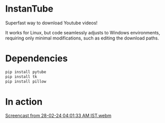 # InstanTube
Superfast way to download Youtube videos!

It works for Linux, but code seamlessly adjusts to Windows environments, requiring only minimal modifications, such as editing the download paths.

# Dependencies

```bash
pip install pytube
pip install tk
pip install pillow
```

# In action

[Screencast from 28-02-24 04:01:33 AM IST.webm](https://github.com/rohit-umbare/InstanTube/assets/154395975/55c28b9d-575c-451f-8849-be5e06b5ed31)
